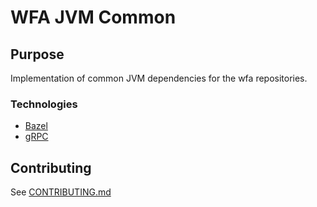 # WFA JVM Common

## Purpose

Implementation of common JVM dependencies for the wfa repositories. 

### Technologies

*   [Bazel](https://bazel.build/)
*   [gRPC](https://grpc.io/)

## Contributing

See [CONTRIBUTING.md](CONTRIBUTING.md)
